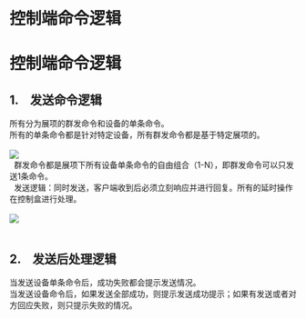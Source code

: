# 控制端命令逻辑

<a name="jmBzC"></a>
# 控制端命令逻辑
<a name="x4pM6"></a>
## 1.    发送命令逻辑
所有分为展项的群发命令和设备的单条命令。<br />所有的单条命令都是针对特定设备，所有群发命令都是基于特定展项的。<br /> <br />![](https://cdn.nlark.com/yuque/0/2019/png/446469/1573183956938-64ec8ff7-e766-4ea8-8be0-413d9ebc1013.png#height=175&width=320)<br />  群发命令都是展项下所有设备单条命令的自由组合（1-N），即群发命令可以只发送1条命令。<br />  发送逻辑：同时发送，客户端收到后必须立刻响应并进行回复。所有的延时操作在控制盒进行处理。<br /> <br />![](https://cdn.nlark.com/yuque/0/2019/png/446469/1573183957008-47610e60-11c5-4be7-ab1c-f96c80b4c76a.png#height=122&width=248)<br /> 
<a name="LIYwy"></a>
## 2.    发送后处理逻辑
当发送设备单条命令后，成功失败都会提示发送情况。<br />当发送设备命令后，如果发送全部成功，则提示发送成功提示；如果有发送或者对方回应失败，则只提示失败的情况。
